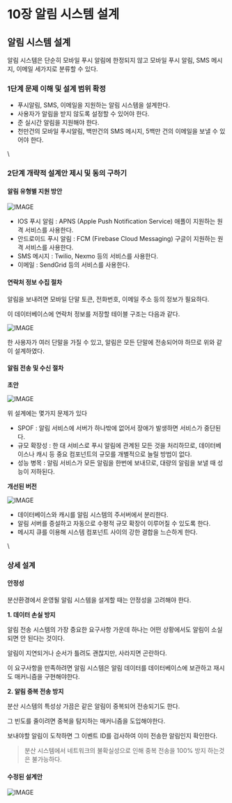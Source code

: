 # 10장 알림 시스템 설계

## 알림 시스템 설계

알림 시스템은 단순히 모바일 푸시 알림에 한정되지 않고 모바일 푸시 알림, SMS 메시지, 이메일 세가지로 분류할 수 있다.

### 1단계 문제 이해 및 설계 범위 확정

* 푸시알림, SMS, 이메일을 지원하는 알림 시스템을 설계한다.
* 사용자가 알림을 받지 않도록 설정할 수 있어야 한다.
* 준 실시간 알림을 지원해야 한다.
* 천만건의 모바일 푸시알림, 백만건의 SMS 메시지, 5백만 건의 이메일을 보낼 수 있어야 한다.

\


### 2단계 개략적 설계안 제시 및 동의 구하기

#### 알림 유형별 지원 방안

![IMAGE](https://github.com/user-attachments/assets/7afbc54b-9723-4e79-b5aa-0adad204294c)

* IOS 푸시 알림 : APNS (Apple Push Notification Service) 애플이 지원하는 원격 서비스를 사용한다.
* 안드로이드 푸시 알림 : FCM (Firebase Cloud Messaging) 구글이 지원하는 원격 서비스를 사용한다.
* SMS 메시지 : Twilio, Nexmo 등의 서비스를 사용한다.
* 이메일 : SendGrid 등의 서비스를 사용한다.

#### 연락처 정보 수집 절차

알림을 보내려면 모바일 단말 토큰, 전화번호, 이메일 주소 등의 정보가 필요하다.

이 데이터베이스에 연락처 정보를 저장할 테이블 구조는 다음과 같다.

![IMAGE](https://github.com/user-attachments/assets/c2ce4cc8-c354-46c0-8911-e85ea0f11ee9)

한 사용자가 여러 단말을 가질 수 있고, 알림은 모든 단말에 전송되어야 하므로 위와 같이 설계하였다.

#### 알림 전송 및 수신 절차

**초안**

![IMAGE](https://github.com/user-attachments/assets/4e741135-ac98-48c9-ae84-26263317e713)

위 설계에는 몇가지 문제가 있다

* SPOF : 알림 서비스에 서버가 하나밖에 없어서 장애가 발생하면 서비스가 중단된다.
* 규모 확장성 : 한 대 서비스로 푸시 알림에 관계된 모든 것을 처리하므로, 데이터베이스나 캐시 등 중요 컴포넌트의 규모를 개별적으로 늘릴 방법이 없다.
* 성능 병목 : 알림 서비스가 모든 알림을 한번에 보내므로, 대량의 알림을 보낼 때 성능이 저하된다.

**개선된 버전**

![IMAGE](https://github.com/user-attachments/assets/b9ff1261-9a57-4be5-8773-ce98095a4b89)

* 데이터베이스와 캐시를 알림 시스템의 주서버에서 분리한다.
* 알림 서버를 증설하고 자동으로 수평적 규모 확장이 이루어질 수 있도록 한다.
* 메시지 큐를 이용해 시스템 컴포넌트 사이의 강한 결합을 느슨하게 한다.

\


### 상세 설계

#### 안정성

분산환경에서 운영될 알림 시스템을 설게할 때는 안정성을 고려해야 한다.

**1. 데이터 손실 방지**

알림 전송 시스템의 가장 중요한 요구사항 가운데 하나는 어떤 상황에서도 알림이 소실되면 안 된다는 것이다.

알림이 지연되거나 순서가 틀려도 괜찮지만, 사라지면 곤란하다.

이 요구사항을 만족하려면 알림 시스템은 알림 데이터를 데이터베이스에 보관하고 재시도 매커니즘을 구현해야한다.

**2. 알림 중복 전송 방지**

분산 시스템의 특성상 가끔은 같은 알림이 중복되어 전송되기도 한다.

그 빈도를 줄이려면 중복을 탐지하는 매커니즘을 도입해야한다.

보내야할 알림이 도착하면 그 이벤트 ID를 검사하여 이미 전송한 알림인지 확인한다.

> 분산 시스템에서 네트워크의 불확실성으로 인해 중복 전송을 100% 방지 하는것은 불가능하다.

#### 수정된 설계안

![IMAGE](https://github.com/user-attachments/assets/7f2aeae9-e5ec-45ff-b724-16c654b86a88)
